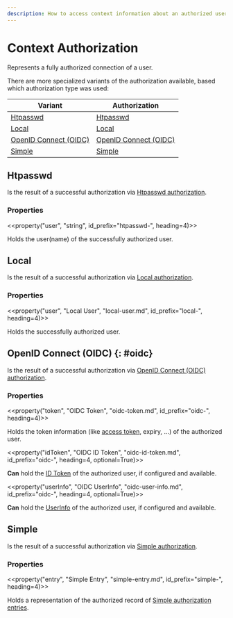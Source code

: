 ```yaml
---
description: How to access context information about an authorized user with Bifröst.
---
```


# Context Authorization

Represents a fully authorized connection of a user.

There are more specialized variants of the authorization available, based which authorization type was used:

| Variant                        | Authorization                                     |
|--------------------------------|---------------------------------------------------|
| [Htpasswd](#htpasswd)          | [Htpasswd](../authorization/htpasswd.md)          |
| [Local](#local)                | [Local](../authorization/local.md)                |
| [OpenID Connect (OIDC)](#oidc) | [OpenID Connect (OIDC)](../authorization/oidc.md) |
| [Simple](#simple)              | [Simple](../authorization/simple.md)              |

## Htpasswd

Is the result of a successful authorization via [Htpasswd authorization](../authorization/htpasswd.md).

### Properties

<<property("user", "string", id_prefix="htpasswd-", heading=4)>>

Holds the user(name) of the successfully authorized user.

## Local

Is the result of a successful authorization via [Local authorization](../authorization/local.md).

### Properties

<<property("user", "Local User", "local-user.md", id_prefix="local-", heading=4)>>

Holds the successfully authorized user.

## OpenID Connect (OIDC) {: #oidc}

Is the result of a successful authorization via [OpenID Connect (OIDC) authorization](../authorization/oidc.md).

### Properties

<<property("token", "OIDC Token", "oidc-token.md", id_prefix="oidc-", heading=4)>>

Holds the token information (like [access token](https://openid.net/specs/openid-connect-basic-1_0.html#rfc.section.1.2), expiry, ...) of the authorized user.

<<property("idToken", "OIDC ID Token", "oidc-id-token.md", id_prefix="oidc-", heading=4, optional=True)>>

**Can** hold the [ID Token](https://openid.net/specs/openid-connect-basic-1_0.html#IDToken) of the authorized user, if configured and available.

<<property("userInfo", "OIDC UserInfo", "oidc-user-info.md", id_prefix="oidc-", heading=4, optional=True)>>

**Can** hold the [UserInfo](https://openid.net/specs/openid-connect-basic-1_0.html#UserInfo) of the authorized user, if configured and available.

## Simple

Is the result of a successful authorization via [Simple authorization](../authorization/simple.md).

### Properties

<<property("entry", "Simple Entry", "simple-entry.md", id_prefix="simple-", heading=4)>>

Holds a representation of the authorized record of [Simple authorization entries](../authorization/simple.md#property-entries).
